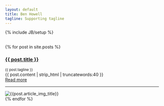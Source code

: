 ```yaml
---
layout: default
title: Ben Howell
tagline: Supporting tagline
---
```

{% include JB/setup %}
<br/>
<br/>

<div class="blog-index">
  {% for post in site.posts %}
  <div class="intro">
  <div class="intro-txt-index">
  <h3><a href="{{ post.url }}">{{ post.title }}</a></h3>
  <p>
  <small>{{ post.tagline }}</small><br>
  {{ post.content | strip_html | truncatewords:40 }}<br>
  <a href="{{ post.url }}">Read more</a><br/><hr>
  </p>
  </div>
  
  <div class="intro-img-border">
  <div class="intro-img-bevel">
  <div class="intro-img-index-box">
  <img class="intro-img-index" src="{{ASSET_PATH}}/{{post.article_img}}" title="{{post.article_img_title}}"/>
  </div>
  </div>
  </div>
  
  </div>
  {% endfor %}
</div>